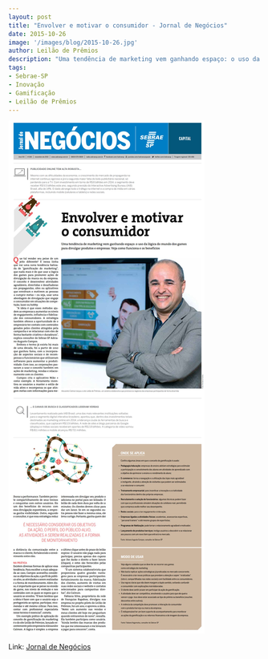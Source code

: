 ```yaml
---
layout: post
title: "Envolver e motivar o consumidor - Jornal de Negócios"
date: 2015-10-26
image: '/images/blog/2015-10-26.jpg'
author: Leilão de Prêmios
description: "Uma tendência de marketing vem ganhando espaço: o uso da lógica do mundo dos games para divulgar produtos e empresas. Veja como funciona e os benefícios "
tags:
- Sebrae-SP
- Inovação
- Gamificação
- Leilão de Prêmios
---
```


![Alt text](/images/blog/2015-10-26_blog.jpg "Projeto Leilão de Prêmios recebe apoio do SEBRAE-SP")


Link: [Jornal de Negócios](http://www.sebraesp.com.br/arquivos_site/noticias/jornal_negocios/260/JN260_SaoPaulo.pdf)
